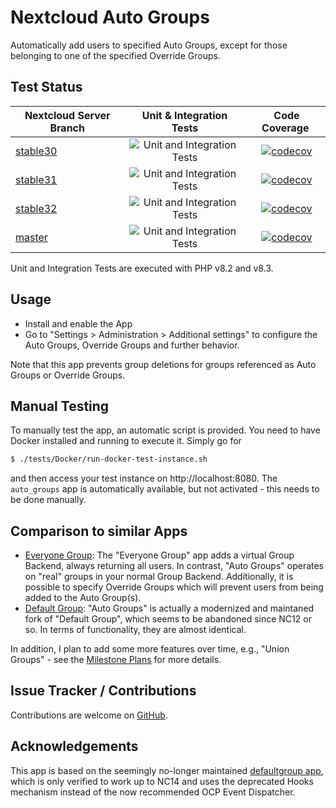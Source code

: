 # Nextcloud Auto Groups

Automatically add users to specified Auto Groups, except for those belonging to one of the specified Override Groups.

## Test Status

| Nextcloud Server Branch                                       |                                                 Unit & Integration Tests                                                  |                                                                 Code Coverage                                                                 |
| ------------------------------------------------------------- | :-----------------------------------------------------------------------------------------------------------------------: | :-------------------------------------------------------------------------------------------------------------------------------------------: |
| [stable30](https://github.com/nextcloud/server/tree/stable30) | ![Unit and Integration Tests](https://github.com/stjosh/auto_groups/workflows/Unit%20and%20Integration%20Tests/badge.svg) |  [![codecov](https://codecov.io/gh/stjosh/auto_groups/branch/master/graph/badge.svg?flag=stable30)](https://codecov.io/gh/stjosh/auto_groups) |
| [stable31](https://github.com/nextcloud/server/tree/stable31) | ![Unit and Integration Tests](https://github.com/stjosh/auto_groups/workflows/Unit%20and%20Integration%20Tests/badge.svg) |  [![codecov](https://codecov.io/gh/stjosh/auto_groups/branch/master/graph/badge.svg?flag=stable31)](https://codecov.io/gh/stjosh/auto_groups) |
| [stable32](https://github.com/nextcloud/server/tree/stable32) | ![Unit and Integration Tests](https://github.com/stjosh/auto_groups/workflows/Unit%20and%20Integration%20Tests/badge.svg) |  [![codecov](https://codecov.io/gh/stjosh/auto_groups/branch/master/graph/badge.svg?flag=stable31)](https://codecov.io/gh/stjosh/auto_groups) |
| [master](https://github.com/nextcloud/server/tree/master)     | ![Unit and Integration Tests](https://github.com/stjosh/auto_groups/workflows/Unit%20and%20Integration%20Tests/badge.svg) |   [![codecov](https://codecov.io/gh/stjosh/auto_groups/branch/master/graph/badge.svg?flag=master)](https://codecov.io/gh/stjosh/auto_groups)  |

Unit and Integration Tests are executed with PHP v8.2 and v8.3.

## Usage

- Install and enable the App
- Go to "Settings > Administration > Additional settings" to configure the Auto Groups, Override Groups and further behavior.

Note that this app prevents group deletions for groups referenced as Auto Groups or Override Groups.

## Manual Testing

To manually test the app, an automatic script is provided. You need to have Docker installed and running to execute it. Simply go for

```bash
$ ./tests/Docker/run-docker-test-instance.sh
```

and then access your test instance on http://localhost:8080. The `auto_groups` app is automatically available, but not activated - this needs to be done manually.

## Comparison to similar Apps

- [Everyone Group](https://apps.nextcloud.com/apps/group_everyone): The "Everyone Group" app adds a virtual Group Backend, always returning all users. In contrast, "Auto Groups" operates on "real" groups in your normal Group Backend. Additionally, it is possible to specify Override Groups which will prevent users from being added to the Auto Group(s).
- [Default Group](https://apps.nextcloud.com/apps/defaultgroup): "Auto Groups" is actually a modernized and maintaned fork of "Default Group", which seems to be abandoned since NC12 or so. In terms of functionality, they are almost identical.

In addition, I plan to add some more features over time, e.g., "Union Groups" - see the [Milestone Plans](https://github.com/stjosh/auto_groups/milestones) for more details.

## Issue Tracker / Contributions

Contributions are welcome on [GitHub](https://github.com/stjosh/auto_groups/issues).

## Acknowledgements

This app is based on the seemingly no-longer maintained [defaultgroup app](https://github.com/bodangren/defaultgroup), which is only verified to work up to NC14 and uses the deprecated Hooks mechanism instead of the now recommended OCP Event Dispatcher.
